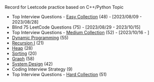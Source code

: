 Record for Leetcode practice based on C++/Python
Topic
- Top Interview Questions - [Easy Collection](https://leetcode.com/explore/featured/card/top-interview-questions-easy/) (48) - [2023/08/09 - 2023/08/28]
- Blind 75 LeetCode Questions (75) - [2023/08/29 - 2023/10/15]
- Top Interview Questions - [Medium Collection](https://leetcode.com/explore/interview/card/top-interview-questions-medium/) (52) - [2023/10/16 - ]
- [Dynamic Programming](https://leetcode.com/explore/featured/card/dynamic-programming/) (55)
- [Recursion I](https://leetcode.com/explore/featured/card/recursion-i/) (21)
- [Heap](https://leetcode.com/explore/featured/card/heap/) (28)
- [Sorting](https://leetcode.com/explore/learn/card/sorting/) (20)
- [Graph](https://leetcode.com/explore/featured/card/graph/) (58)
- [System Design](https://leetcode.com/explore/learn/card/system-design/) (42)
- Coding Interview Strategy (9)
- Top Interview Questions - [Hard Collection](https://leetcode.com/explore/interview/card/top-interview-questions-hard/) (51)
